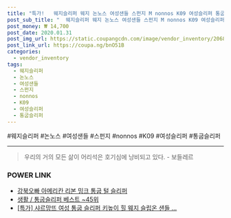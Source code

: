 ```yaml
--- 
title: "특가!   웨지슬리퍼 웨지 논노스 여성샌들 스펀지 M nonnos K09 여성슬리퍼 통굽슬리퍼 플립..." 
post_sub_title: "  웨지슬리퍼 웨지 논노스 여성샌들 스펀지 M nonnos K09 여성슬리퍼 통굽슬리퍼 플립플랍 모던" 
post_money: ₩ 14,700 
post_date: 2020.01.31 
post_img_url: https://static.coupangcdn.com/image/vendor_inventory/2068/cbc864c5d081d4e06e2b1524bb079a6cef73bab110c0c7a051fc1903501e.jpg 
post_link_url: https://coupa.ng/bnO51B 
categories: 
  - vendor_inventory 
tags: 
  - 웨지슬리퍼 
  - 논노스 
  - 여성샌들 
  - 스펀지 
  - nonnos 
  - K09 
  - 여성슬리퍼 
  - 통굽슬리퍼 
--- 
```

  #웨지슬리퍼 #논노스 #여성샌들 #스펀지 #nonnos #K09 #여성슬리퍼 #통굽슬리퍼 
<hr> 

> 우리의 거의 모든 삶이 어리석은 호기심에 낭비되고 있다. - 보들레르 


### POWER LINK

* <a href="https://blog.naver.com/fasyy4321/221792057454" target="_blank">강북오빠 아메리칸 리본 밍크 통굽 털 슬리퍼</a>
* <a href="https://blog.naver.com/santokki14/221791899473" target="_blank">생활 / 통굽슬리퍼 베스트 ~45위</a>
* <a href="https://blog.naver.com/sakai111/221791992932" target="_blank">[특가] 샤르망뜨 여성 통굽 슬리퍼 키높이 힐 웨지 슬립온 샌들 ...</a>
